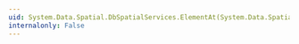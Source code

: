 ```yaml
---
uid: System.Data.Spatial.DbSpatialServices.ElementAt(System.Data.Spatial.DbGeometry,System.Int32)
internalonly: False
---
```

